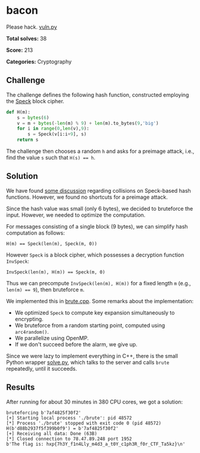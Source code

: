 # bacon

Please hack. [vuln.py](vuln.py)

**Total solves:** 38

**Score:** 213

**Categories:** Cryptography


## Challenge

The challenge defines the following hash function, constructed employing the [Speck](https://nsacyber.github.io/simon-speck) block cipher.

```python
def H(m):
    s = bytes(6)
    v = m + bytes(-len(m) % 9) + len(m).to_bytes(9,'big')
    for i in range(0,len(v),9):
        s = Speck(v[i:i+9], s)
    return s
```

The challenge then chooses a random `h` and asks for a preimage attack, i.e., find the value `s` such that `H(s) == h`.

## Solution

We have found [some discussion](https://arxiv.org/pdf/1902.03040.pdf) regarding collisions on Speck-based hash functions. However, we found no shortcuts for a preimage attack.

Since the hash value was small (only 6 bytes), we decided to bruteforce the input. However, we needed to optimize the computation.

For messages consisting of a single block (9 bytes), we can simplify hash computation as follows:

`H(m) == Speck(len(m), Speck(m, 0))`

However `Speck` is a block cipher, which possesses a decryption function `InvSpeck`:

`InvSpeck(len(m), H(m)) == Speck(m, 0)`

Thus we can precompute `InvSpeck(len(m), H(m))` for a fixed length `m` (e.g., `len(m) == 9`), then bruteforce `m`.

We implemented this in [brute.cpp](brute.cpp). Some remarks about the implementation:

 * We optimized `Speck` to compute key expansion simultaneously to encrypting.
 * We bruteforce from a random starting point, computed using `arc4random()`.
 * We parallelize using OpenMP.
 * If we don't succeed before the alarm, we give up.

Since we were lazy to implement everything in C++, there is the small Python wrapper [solve.py](solve.py), which talks to the server and calls `brute` repeatedly, until it succeeds.

## Results

After running for about 30 minutes in 380 CPU cores, we got a solution:

```
bruteforcing b'7af4825f30f2'
[+] Starting local process './brute': pid 48572
[*] Process './brute' stopped with exit code 0 (pid 48572)
H(b'd88b2937f5f399b0f9') = b'7af4825f30f2'
[+] Receiving all data: Done (63B)
[*] Closed connection to 78.47.89.248 port 1952
b'The flag is: hxp{7h3Y_f1n4Lly_m4d3_a_t0Y_c1ph3R_f0r_CTF_Ta5kz}\n'
```
